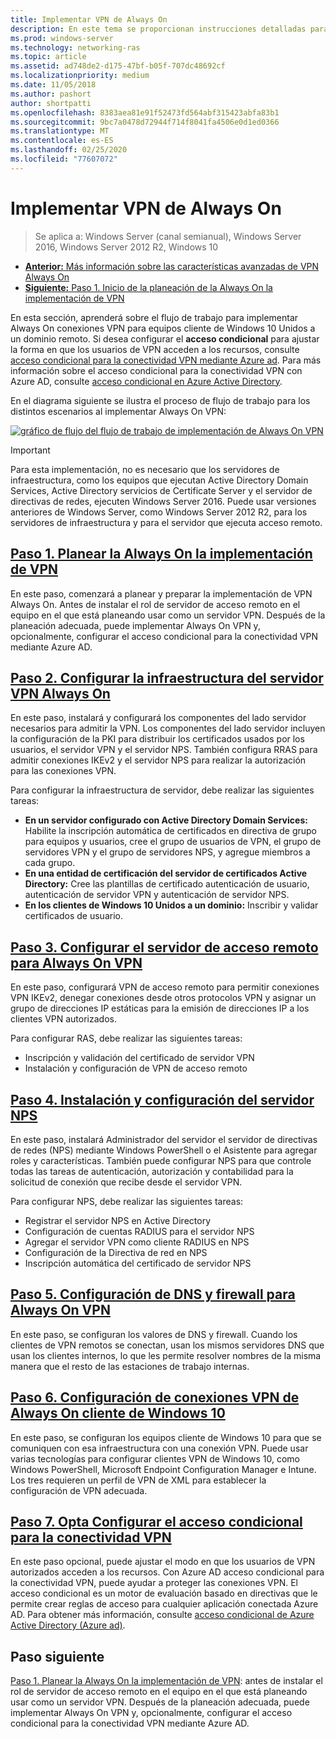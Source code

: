 ```yaml
---
title: Implementar VPN de Always On
description: En este tema se proporcionan instrucciones detalladas para implementar Always On VPN en Windows Server 2016.
ms.prod: windows-server
ms.technology: networking-ras
ms.topic: article
ms.assetid: ad748de2-d175-47bf-b05f-707dc48692cf
ms.localizationpriority: medium
ms.date: 11/05/2018
ms.author: pashort
author: shortpatti
ms.openlocfilehash: 8383aea81e91f52473fd564abf315423abfa83b1
ms.sourcegitcommit: 9bc7a0478d72944f714f8041fa4506e0d1ed0366
ms.translationtype: MT
ms.contentlocale: es-ES
ms.lasthandoff: 02/25/2020
ms.locfileid: "77607072"
---
```

# <a name="deploy-always-on-vpn"></a>Implementar VPN de Always On

>Se aplica a: Windows Server (canal semianual), Windows Server 2016, Windows Server 2012 R2, Windows 10

- [**Anterior:** Más información sobre las características avanzadas de VPN Always On](always-on-vpn-adv-options.md)
- [**Siguiente:** Paso 1. Inicio de la planeación de la Always On la implementación de VPN](always-on-vpn-deploy-planning.md)

En esta sección, aprenderá sobre el flujo de trabajo para implementar Always On conexiones VPN para equipos cliente de Windows 10 Unidos a un dominio remoto. Si desea configurar el **acceso condicional** para ajustar la forma en que los usuarios de VPN acceden a los recursos, consulte [acceso condicional para la conectividad VPN mediante Azure ad](../../ad-ca-vpn-connectivity-windows10.md). Para más información sobre el acceso condicional para la conectividad VPN con Azure AD, consulte [acceso condicional en Azure Active Directory](https://docs.microsoft.com/azure/active-directory/active-directory-conditional-access-azure-portal). 

En el diagrama siguiente se ilustra el proceso de flujo de trabajo para los distintos escenarios al implementar Always On VPN:

[![gráfico de flujo del flujo de trabajo de implementación de Always On VPN](../../../../media/Always-On-Vpn/always-on-vpn-deployment-workflow-sm.png)](../../../../media/Always-On-Vpn/always-on-vpn-deployment-workflow.png)

> [!IMPORTANT]
> Para esta implementación, no es necesario que los servidores de infraestructura, como los equipos que ejecutan Active Directory Domain Services, Active Directory servicios de Certificate Server y el servidor de directivas de redes, ejecuten Windows Server 2016. Puede usar versiones anteriores de Windows Server, como Windows Server 2012 R2, para los servidores de infraestructura y para el servidor que ejecuta acceso remoto.

## <a name="step-1-plan-the-always-on-vpn-deployment"></a>[Paso 1. Planear la Always On la implementación de VPN](always-on-vpn-deploy-planning.md)

En este paso, comenzará a planear y preparar la implementación de VPN Always On. Antes de instalar el rol de servidor de acceso remoto en el equipo en el que está planeando usar como un servidor VPN. Después de la planeación adecuada, puede implementar Always On VPN y, opcionalmente, configurar el acceso condicional para la conectividad VPN mediante Azure AD.

## <a name="step-2-configure-the-always-on-vpn-server-infrastructure"></a>[Paso 2. Configurar la infraestructura del servidor VPN Always On](vpn-deploy-server-infrastructure.md)

En este paso, instalará y configurará los componentes del lado servidor necesarios para admitir la VPN. Los componentes del lado servidor incluyen la configuración de la PKI para distribuir los certificados usados por los usuarios, el servidor VPN y el servidor NPS.  También configura RRAS para admitir conexiones IKEv2 y el servidor NPS para realizar la autorización para las conexiones VPN.

Para configurar la infraestructura de servidor, debe realizar las siguientes tareas:

- **En un servidor configurado con Active Directory Domain Services:** Habilite la inscripción automática de certificados en directiva de grupo para equipos y usuarios, cree el grupo de usuarios de VPN, el grupo de servidores VPN y el grupo de servidores NPS, y agregue miembros a cada grupo.
- **En una entidad de certificación del servidor de certificados Active Directory:** Cree las plantillas de certificado autenticación de usuario, autenticación de servidor VPN y autenticación de servidor NPS.
- **En los clientes de Windows 10 Unidos a un dominio:** Inscribir y validar certificados de usuario.

## <a name="step-3-configure-the-remote-access-server-for-always-on-vpn"></a>[Paso 3. Configurar el servidor de acceso remoto para Always On VPN](vpn-deploy-ras.md)

En este paso, configurará VPN de acceso remoto para permitir conexiones VPN IKEv2, denegar conexiones desde otros protocolos VPN y asignar un grupo de direcciones IP estáticas para la emisión de direcciones IP a los clientes VPN autorizados.

Para configurar RAS, debe realizar las siguientes tareas:

- Inscripción y validación del certificado de servidor VPN
- Instalación y configuración de VPN de acceso remoto

## <a name="step-4-install-and-configure-the-nps-server"></a>[Paso 4. Instalación y configuración del servidor NPS](vpn-deploy-nps.md)

En este paso, instalará Administrador del servidor el servidor de directivas de redes (NPS) mediante Windows PowerShell o el Asistente para agregar roles y características. También puede configurar NPS para que controle todas las tareas de autenticación, autorización y contabilidad para la solicitud de conexión que recibe desde el servidor VPN.

Para configurar NPS, debe realizar las siguientes tareas:

- Registrar el servidor NPS en Active Directory
- Configuración de cuentas RADIUS para el servidor NPS
- Agregar el servidor VPN como cliente RADIUS en NPS
- Configuración de la Directiva de red en NPS
- Inscripción automática del certificado de servidor NPS

## <a name="step-5-configure-dns-and-firewall-settings-for-always-on-vpn"></a>[Paso 5. Configuración de DNS y firewall para Always On VPN](vpn-deploy-dns-firewall.md)

En este paso, se configuran los valores de DNS y firewall. Cuando los clientes de VPN remotos se conectan, usan los mismos servidores DNS que usan los clientes internos, lo que les permite resolver nombres de la misma manera que el resto de las estaciones de trabajo internas. 

## <a name="step-6-configure-windows-10-client-always-on-vpn-connections"></a>[Paso 6. Configuración de conexiones VPN de Always On cliente de Windows 10](vpn-deploy-client-vpn-connections.md)

En este paso, se configuran los equipos cliente de Windows 10 para que se comuniquen con esa infraestructura con una conexión VPN. Puede usar varias tecnologías para configurar clientes VPN de Windows 10, como Windows PowerShell, Microsoft Endpoint Configuration Manager e Intune. Los tres requieren un perfil de VPN de XML para establecer la configuración de VPN adecuada.

## <a name="step-7-optional-configure-conditional-access-for-vpn-connectivity"></a>[Paso 7. Opta Configurar el acceso condicional para la conectividad VPN](../../ad-ca-vpn-connectivity-windows10.md)

En este paso opcional, puede ajustar el modo en que los usuarios de VPN autorizados acceden a los recursos. Con Azure AD acceso condicional para la conectividad VPN, puede ayudar a proteger las conexiones VPN. El acceso condicional es un motor de evaluación basado en directivas que le permite crear reglas de acceso para cualquier aplicación conectada Azure AD. Para obtener más información, consulte [acceso condicional de Azure Active Directory (Azure ad)](https://docs.microsoft.com/azure/active-directory/active-directory-conditional-access-azure-portal).

## <a name="next-step"></a>Paso siguiente

[Paso 1. Planear la Always On la implementación de VPN](always-on-vpn-deploy-planning.md): antes de instalar el rol de servidor de acceso remoto en el equipo en el que está planeando usar como un servidor VPN. Después de la planeación adecuada, puede implementar Always On VPN y, opcionalmente, configurar el acceso condicional para la conectividad VPN mediante Azure AD.  
